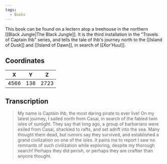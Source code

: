 ```yaml
---
tags:
  - Books
---
```


This book can be found on a lectern atop a treehouse in the northern [[Black Jungle|The Black Jungle]]. It is the third installation in the "Travels of Captain Ihb" series, and tells the tale of Ihb's journey north to the [[Island of Dusk]] and [[Island of Dawn]], in search of [[Xor'Huul]].

## Coordinates
| **X** | **Y** | **Z** |
| :---: | :---: | :---: |
| 4566  |  138  | 2723  |

## Transcription
> My name is Captain Ihb, the most daring pirate to ever live! On my latest journey, I sailed north from Casai, in search of the fabled twin isles of sunlight. They say that long ago, a group of barbarians were exiled from Casai, shackled to rafts, and set adrift into the sea. Many thought them dead, but rumors say they survived, and established a grand civilization on one of the isles. It pains me to report I saw no remnants of such civilization while exploring, despite my thorough search! Perhaps they did perish, or perhaps they are craftier than anyone thought.

